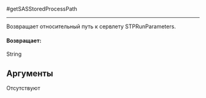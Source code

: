 #getSASStoredProcessPath

---

Возвращает относительный путь к сервлету STPRunParameters.

#### Возвращает:

String

## Аргументы

Отсутствуют

